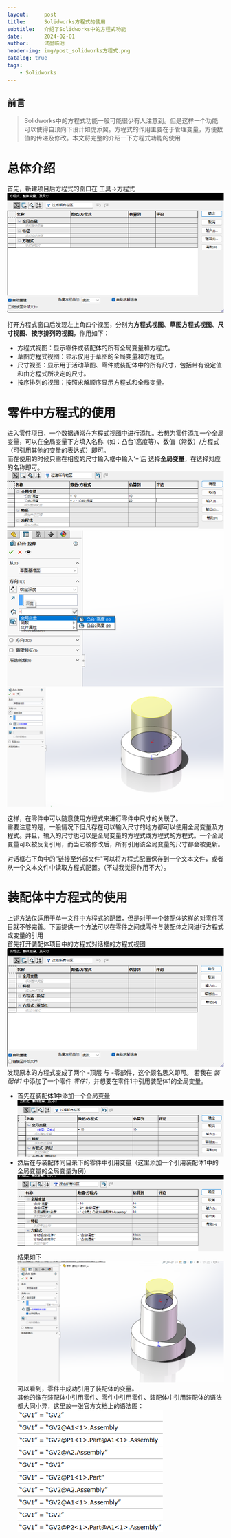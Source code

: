 ```yaml
---
layout:     post
title:      Solidworks方程式的使用
subtitle:   介绍了Solidworks中的方程式功能
date:       2024-02-01
author:     试墨临池
header-img: img/post_solidworks方程式.png
catalog: true
tags:
    - Solidworks
---
```


## 前言
> Solidworks中的方程式功能一般可能很少有人注意到。但是这样一个功能可以使得自顶向下设计如虎添翼。方程式的作用主要在于管理变量，方便数值的传递及修改。本文将完整的介绍一下方程式功能的使用

# 总体介绍

首先，新建项目后方程式的窗口在 工具->方程式
![](https://raw.githubusercontent.com/shimolinchi/shimolinchi.github.io/master/img/2024-02-01Solidworks方程式的使用/soliworks方程式窗口.png)

打开方程式窗口后发现左上角四个视图，分别为**方程式视图**、**草图方程式视图**、**尺寸视图**、**按序排列的视图**，作用如下：
+ 方程式视图：显示零件或装配体的所有全局变量和方程式。
+ 草图方程式视图：显示仅用于草图的全局变量和方程式。
+ 尺寸视图：显示用于活动草图、零件或装配体中的所有尺寸，包括带有设定值和由方程式所决定的尺寸。 
+ 按序排列的视图：按照求解顺序显示方程式和全局变量。

# 零件中方程式的使用

进入零件项目，一个数据通常在方程式视图中进行添加。若想为零件添加一个全局变量，可以在全局变量下方填入名称（如：凸台1高度等）、数值（常数）/方程式（可引用其他的变量的表达式）即可。<br>
而在使用的时候只需在相应的尺寸输入框中输入‘=’后 选择**全局变量**，在选择对应的名称即可。
![](https://raw.githubusercontent.com/shimolinchi/shimolinchi.github.io/master/img/2024-02-01Solidworks方程式的使用/1.png)
![](https://raw.githubusercontent.com/shimolinchi/shimolinchi.github.io/master/img/2024-02-01Solidworks方程式的使用/2.png)
![](https://raw.githubusercontent.com/shimolinchi/shimolinchi.github.io/master/img/2024-02-01Solidworks方程式的使用/3.png)

这样，在零件中可以随意使用方程式来进行零件中尺寸的关联了。<br>
需要注意的是，一般情况下但凡存在可以输入尺寸的地方都可以使用全局变量及方程式。并且，输入的尺寸也可以是全局变量的方程式或方程式的方程式。一个全局变量可以被反复引用，而当它被修改后，所有引用该全局变量的尺寸都会被更新。<br>

对话框右下角中的"链接至外部文件"可以将方程式配置保存到一个文本文件，或者从一个文本文件中读取方程式配置。（不过我觉得作用不大）。

# 装配体中方程式的使用

上述方法仅适用于单一文件中方程式的配置，但是对于一个装配体这样的对零件项目就不够完善。下面提供一个方法可以在零件之间或零件与装配体之间进行方程式或变量的引用<br>
首先打开装配体项目中的方程式对话框的方程式视图
![](https://raw.githubusercontent.com/shimolinchi/shimolinchi.github.io/master/img/2024-02-01Solidworks方程式的使用/装配体方程式窗口.png)
发现原本的方程式变成了两个 -顶层 与 -零部件，这个顾名思义即可。
若我在 *装配体1* 中添加了一个零件 *零件1*，并想要在零件1中引用装配体1的全局变量。
+ 首先在装配体1中添加一个全局变量
![](https://raw.githubusercontent.com/shimolinchi/shimolinchi.github.io/master/img/2024-02-01Solidworks方程式的使用/4.png)
+ 然后在与装配体同目录下的零件中引用变量（这里添加一个引用装配体1中的全局变量的全局变量为例）
![](https://raw.githubusercontent.com/shimolinchi/shimolinchi.github.io/master/img/2024-02-01Solidworks方程式的使用/5.png)
结果如下
![](https://raw.githubusercontent.com/shimolinchi/shimolinchi.github.io/master/img/2024-02-01Solidworks方程式的使用/6.png)
可以看到，零件中成功引用了装配体的变量。<br>
其他的像在装配体中引用零件、零件中引用零件、装配体中引用装配体的语法都大同小异，这里放一张官方文档上的语法图：
![](https://raw.githubusercontent.com/shimolinchi/shimolinchi.github.io/master/img/2024-02-01Solidworks方程式的使用/7.png)
